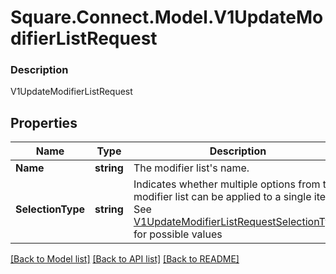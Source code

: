 # Square.Connect.Model.V1UpdateModifierListRequest

### Description

V1UpdateModifierListRequest

## Properties

Name | Type | Description | Notes
------------ | ------------- | ------------- | -------------
**Name** | **string** | The modifier list&#39;s name. | [optional] 
**SelectionType** | **string** | Indicates whether multiple options from the modifier list can be applied to a single item. See [V1UpdateModifierListRequestSelectionType](#type-v1updatemodifierlistrequestselectiontype) for possible values | [optional] 



[[Back to Model list]](../README.md#documentation-for-models) [[Back to API list]](../README.md#documentation-for-api-endpoints) [[Back to README]](../README.md)

